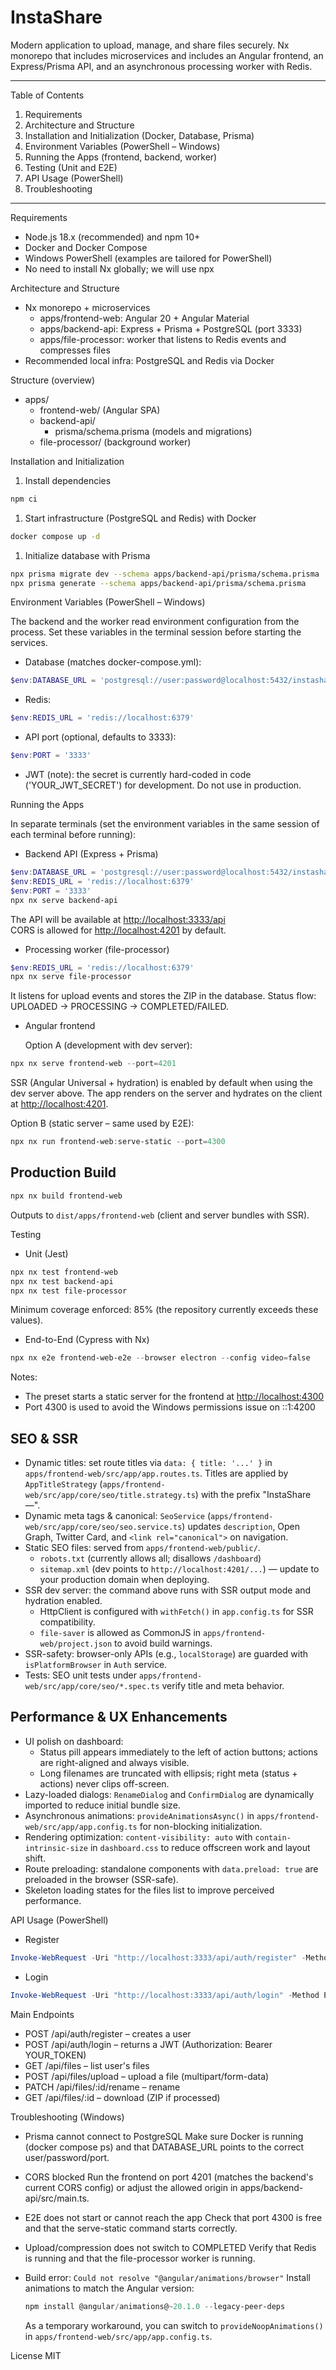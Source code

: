 # InstaShare

Modern application to upload, manage, and share files securely. Nx monorepo that includes microservices and includes an Angular frontend, an Express/Prisma API, and an asynchronous processing worker with Redis.

---

Table of Contents

1. Requirements
2. Architecture and Structure
3. Installation and Initialization (Docker, Database, Prisma)
4. Environment Variables (PowerShell – Windows)
5. Running the Apps (frontend, backend, worker)
6. Testing (Unit and E2E)
7. API Usage (PowerShell)
8. Troubleshooting

---

Requirements

- Node.js 18.x (recommended) and npm 10+
- Docker and Docker Compose
- Windows PowerShell (examples are tailored for PowerShell)
- No need to install Nx globally; we will use npx

Architecture and Structure

- Nx monorepo + microservices
  - apps/frontend-web: Angular 20 + Angular Material
  - apps/backend-api: Express + Prisma + PostgreSQL (port 3333)
  - apps/file-processor: worker that listens to Redis events and compresses files
- Recommended local infra: PostgreSQL and Redis via Docker

Structure (overview)

- apps/
  - frontend-web/ (Angular SPA)
  - backend-api/
    - prisma/schema.prisma (models and migrations)
  - file-processor/ (background worker)

Installation and Initialization

1. Install dependencies

```bash
npm ci
```

1. Start infrastructure (PostgreSQL and Redis) with Docker

```bash
docker compose up -d
```

1. Initialize database with Prisma

```bash
npx prisma migrate dev --schema apps/backend-api/prisma/schema.prisma
npx prisma generate --schema apps/backend-api/prisma/schema.prisma
```

Environment Variables (PowerShell – Windows)

The backend and the worker read environment configuration from the process. Set these variables in the terminal session before starting the services.

- Database (matches docker-compose.yml):

```powershell
$env:DATABASE_URL = 'postgresql://user:password@localhost:5432/instashare?schema=public'
```

- Redis:

```powershell
$env:REDIS_URL = 'redis://localhost:6379'
```

- API port (optional, defaults to 3333):

```powershell
$env:PORT = '3333'
```

- JWT (note): the secret is currently hard-coded in code ('YOUR_JWT_SECRET') for development. Do not use in production.

Running the Apps

In separate terminals (set the environment variables in the same session of each terminal before running):

- Backend API (Express + Prisma)

```powershell
$env:DATABASE_URL = 'postgresql://user:password@localhost:5432/instashare?schema=public'
$env:REDIS_URL = 'redis://localhost:6379'
$env:PORT = '3333'
npx nx serve backend-api
```

The API will be available at <http://localhost:3333/api>  
CORS is allowed for <http://localhost:4201> by default.

- Processing worker (file-processor)

```powershell
$env:REDIS_URL = 'redis://localhost:6379'
npx nx serve file-processor
```

It listens for upload events and stores the ZIP in the database. Status flow: UPLOADED → PROCESSING → COMPLETED/FAILED.

- Angular frontend

  Option A (development with dev server):

```powershell
npx nx serve frontend-web --port=4201
```

  SSR (Angular Universal + hydration) is enabled by default when using the dev server above.
  The app renders on the server and hydrates on the client at <http://localhost:4201>.

  Option B (static server – same used by E2E):

```powershell
npx nx run frontend-web:serve-static --port=4300
```

## Production Build

```powershell
npx nx build frontend-web
```

Outputs to `dist/apps/frontend-web` (client and server bundles with SSR).

Testing

- Unit (Jest)

```powershell
npx nx test frontend-web
npx nx test backend-api
npx nx test file-processor
```

Minimum coverage enforced: 85% (the repository currently exceeds these values).

- End-to-End (Cypress with Nx)

```powershell
npx nx e2e frontend-web-e2e --browser electron --config video=false
```

Notes:

- The preset starts a static server for the frontend at <http://localhost:4300>
- Port 4300 is used to avoid the Windows permissions issue on ::1:4200

## SEO & SSR

- Dynamic titles: set route titles via `data: { title: '...' }` in `apps/frontend-web/src/app/app.routes.ts`.
  Titles are applied by `AppTitleStrategy` (`apps/frontend-web/src/app/core/seo/title.strategy.ts`) with the prefix "InstaShare —".
- Dynamic meta tags & canonical: `SeoService` (`apps/frontend-web/src/app/core/seo/seo.service.ts`) updates
  `description`, Open Graph, Twitter Card, and `<link rel="canonical">` on navigation.
- Static SEO files: served from `apps/frontend-web/public/`.
  - `robots.txt` (currently allows all; disallows `/dashboard`)
  - `sitemap.xml` (dev points to `http://localhost:4201/...`) — update to your production domain when deploying.
- SSR dev server: the command above runs with SSR output mode and hydration enabled.
  - HttpClient is configured with `withFetch()` in `app.config.ts` for SSR compatibility.
  - `file-saver` is allowed as CommonJS in `apps/frontend-web/project.json` to avoid build warnings.
- SSR-safety: browser-only APIs (e.g., `localStorage`) are guarded with `isPlatformBrowser` in `Auth` service.
- Tests: SEO unit tests under `apps/frontend-web/src/app/core/seo/*.spec.ts` verify title and meta behavior.

## Performance & UX Enhancements

- UI polish on dashboard:
  - Status pill appears immediately to the left of action buttons; actions are right-aligned and always visible.
  - Long filenames are truncated with ellipsis; right meta (status + actions) never clips off-screen.
- Lazy-loaded dialogs: `RenameDialog` and `ConfirmDialog` are dynamically imported to reduce initial bundle size.
- Asynchronous animations: `provideAnimationsAsync()` in `apps/frontend-web/src/app/app.config.ts` for non-blocking initialization.
- Rendering optimization: `content-visibility: auto` with `contain-intrinsic-size` in `dashboard.css` to reduce offscreen work and layout shift.
- Route preloading: standalone components with `data.preload: true` are preloaded in the browser (SSR-safe).
- Skeleton loading states for the files list to improve perceived performance.

API Usage (PowerShell)

- Register

```powershell
Invoke-WebRequest -Uri "http://localhost:3333/api/auth/register" -Method POST -ContentType "application/json" -Body '{"email":"test@example.com", "password":"password123"}'
```

- Login

```powershell
Invoke-WebRequest -Uri "http://localhost:3333/api/auth/login" -Method POST -ContentType "application/json" -Body '{"email":"test@example.com", "password":"password123"}'
```

Main Endpoints

- POST /api/auth/register – creates a user
- POST /api/auth/login – returns a JWT (Authorization: Bearer YOUR_TOKEN)
- GET /api/files – list user's files
- POST /api/files/upload – upload a file (multipart/form-data)
- PATCH /api/files/:id/rename – rename
- GET /api/files/:id – download (ZIP if processed)

Troubleshooting (Windows)

- Prisma cannot connect to PostgreSQL
  Make sure Docker is running (docker compose ps) and that DATABASE_URL points to the correct user/password/port.
- CORS blocked
  Run the frontend on port 4201 (matches the backend's current CORS config) or adjust the allowed origin in apps/backend-api/src/main.ts.
- E2E does not start or cannot reach the app
  Check that port 4300 is free and that the serve-static command starts correctly.
- Upload/compression does not switch to COMPLETED
  Verify that Redis is running and that the file-processor worker is running.
- Build error: `Could not resolve "@angular/animations/browser"`
  Install animations to match the Angular version:
  
  ```powershell
  npm install @angular/animations@~20.1.0 --legacy-peer-deps
  ```
  
  As a temporary workaround, you can switch to `provideNoopAnimations()` in `apps/frontend-web/src/app/app.config.ts`.

License
MIT

